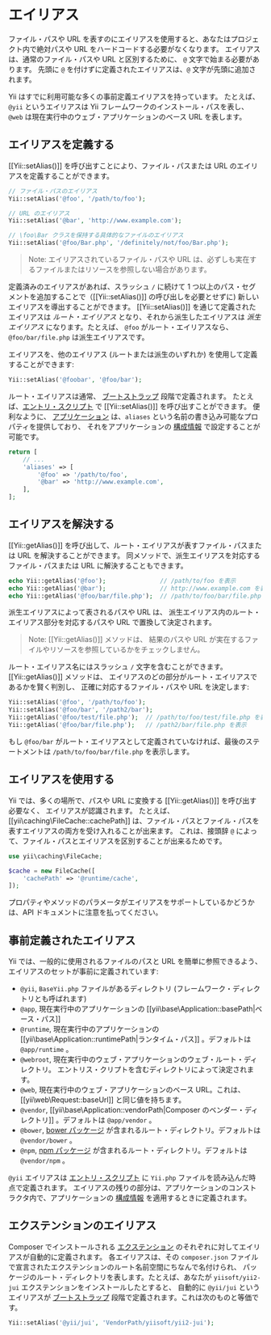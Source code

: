 エイリアス
==========

ファイル・パスや URL を表すのにエイリアスを使用すると、あなたはプロジェクト内で絶対パスや URL をハードコードする必要がなくなります。
エイリアスは、通常のファイル・パスや URL と区別するために、 `@` 文字で始まる必要があります。
先頭に `@` を付けずに定義されたエイリアスは、`@` 文字が先頭に追加されます。

Yii はすでに利用可能な多くの事前定義エイリアスを持っています。
たとえば、 `@yii` というエイリアスは Yii フレームワークのインストール・パスを表し、`@web` は現在実行中のウェブ・アプリケーションのベース URL を表します。

エイリアスを定義する <span id="defining-aliases"></span>
--------------------

[[Yii::setAlias()]] を呼び出すことにより、ファイル・パスまたは URL のエイリアスを定義することができます。

```php
// ファイル・パスのエイリアス
Yii::setAlias('@foo', '/path/to/foo');

// URL のエイリアス
Yii::setAlias('@bar', 'http://www.example.com');

// \foo\Bar クラスを保持する具体的なファイルのエイリアス
Yii::setAlias('@foo/Bar.php', '/definitely/not/foo/Bar.php');
```

> Note: エイリアスされているファイル・パスや URL は、必ずしも実在するファイルまたはリソースを参照しない場合があります。

定義済みのエイリアスがあれば、スラッシュ `/` に続けて 1 つ以上のパス・セグメントを追加することで（[[Yii::setAlias()]]
の呼び出しを必要とせずに) 新しいエイリアスを導出することができます。 [[Yii::setAlias()]] を通じて定義されたエイリアスは
*ルート・エイリアス* となり、それから派生したエイリアスは *派生エイリアス* になります。たとえば、 `@foo` がルート・エイリアスなら、
`@foo/bar/file.php` は派生エイリアスです。

エイリアスを、他のエイリアス (ルートまたは派生のいずれか) を使用して定義することができます:

```php
Yii::setAlias('@foobar', '@foo/bar');
```

ルート・エイリアスは通常、 [ブートストラップ](runtime-bootstrapping.md) 段階で定義されます。
たとえば、[エントリ・スクリプト](structure-entry-scripts.md) で [[Yii::setAlias()]] を呼び出すことができます。
便利なように、 [アプリケーション](structure-applications.md) は、`aliases` という名前の書き込み可能なプロパティを提供しており、
それをアプリケーションの [構成情報](concept-configurations.md) で設定することが可能です。

```php
return [
    // ...
    'aliases' => [
        '@foo' => '/path/to/foo',
        '@bar' => 'http://www.example.com',
    ],
];
```


エイリアスを解決する <span id="resolving-aliases"></span>
--------------------

[[Yii::getAlias()]] を呼び出して、ルート・エイリアスが表すファイル・パスまたは URL を解決することができます。
同メソッドで、派生エイリアスを対応するファイル・パスまたは URL に解決することもできます。

```php
echo Yii::getAlias('@foo');               // /path/to/foo を表示
echo Yii::getAlias('@bar');               // http://www.example.com を表示
echo Yii::getAlias('@foo/bar/file.php');  // /path/to/foo/bar/file.php を表示
```

派生エイリアスによって表されるパスや URL は、
派生エイリアス内のルート・エイリアス部分を対応するパスや URL で置換して決定されます。

> Note: [[Yii::getAlias()]] メソッドは、 結果のパスや URL が実在するファイルやリソースを参照しているかをチェックしません。


ルート・エイリアス名にはスラッシュ `/` 文字を含むことができます。 [[Yii::getAlias()]] メソッドは、
エイリアスのどの部分がルート・エイリアスであるかを賢く判別し、
正確に対応するファイル・パスや URL を決定します:

```php
Yii::setAlias('@foo', '/path/to/foo');
Yii::setAlias('@foo/bar', '/path2/bar');
Yii::getAlias('@foo/test/file.php');  // /path/to/foo/test/file.php を表示
Yii::getAlias('@foo/bar/file.php');   // /path2/bar/file.php を表示
```

もし `@foo/bar` がルート・エイリアスとして定義されていなければ、最後のステートメントは `/path/to/foo/bar/file.php` を表示します。


エイリアスを使用する <span id="using-aliases"></span>
--------------------

Yii では、多くの場所で、パスや URL に変換する [[Yii::getAlias()]] を呼び出す必要なく、
エイリアスが認識されます。
たとえば、 [[yii\caching\FileCache::cachePath]] は、ファイル・パスとファイル・パスを表すエイリアスの両方を受け入れることが出来ます。
これは、接頭辞 `@` によって、ファイル・パスとエイリアスを区別することが出来るためです。

```php
use yii\caching\FileCache;

$cache = new FileCache([
    'cachePath' => '@runtime/cache',
]);
```

プロパティやメソッドのパラメータがエイリアスをサポートしているかどうかは、API ドキュメントに注意を払ってください。


事前定義されたエイリアス <span id="predefined-aliases"></span>
------------------------

Yii では、一般的に使用されるファイルのパスと URL を簡単に参照できるよう、エイリアスのセットが事前に定義されています:

- `@yii`, `BaseYii.php` ファイルがあるディレクトリ (フレームワーク・ディレクトリとも呼ばれます)
- `@app`, 現在実行中のアプリケーションの [[yii\base\Application::basePath|ベース・パス]]
- `@runtime`, 現在実行中のアプリケーションの [[yii\base\Application::runtimePath|ランタイム・パス]] 。デフォルトは `@app/runtime` 。
- `@webroot`, 現在実行中のウェブ・アプリケーションのウェブ・ルート・ディレクトリ。
  エントリス・クリプトを含むディレクトリによって決定されます。
- `@web`, 現在実行中のウェブ・アプリケーションのベース URL。これは、 [[yii\web\Request::baseUrl]] と同じ値を持ちます。
- `@vendor`, [[yii\base\Application::vendorPath|Composer のベンダー・ディレクトリ]] 。デフォルトは `@app/vendor` 。
- `@bower`, [bower パッケージ](http://bower.io/) が含まれるルート・ディレクトリ。デフォルトは `@vendor/bower` 。
- `@npm`, [npm パッケージ](https://www.npmjs.org/) が含まれるルート・ディレクトリ。デフォルトは `@vendor/npm` 。

`@yii` エイリアスは [エントリ・スクリプト](structure-entry-scripts.md) に `Yii.php` ファイルを読み込んだ時点で定義されます。
エイリアスの残りの部分は、アプリケーションのコンストラクタ内で、アプリケーションの [構成情報](concept-configurations.md)
を適用するときに定義されます。


エクステンションのエイリアス <span id="extension-aliases"></span>
----------------------------

Composer でインストールされる [エクステンション](structure-extensions.md) のそれぞれに対してエイリアスが自動的に定義されます。
各エイリアスは、その `composer.json` ファイルで宣言されたエクステンションのルート名前空間にちなんで名付けられ、
パッケージのルート・ディレクトリを表します。たとえば、あなたが `yiisoft/yii2-jui` エクステンションをインストールしたとすると、
自動的に `@yii/jui` というエイリアスが [ブートストラップ](runtime-bootstrapping.md) 段階で定義されます。これは次のものと等価です。

```php
Yii::setAlias('@yii/jui', 'VendorPath/yiisoft/yii2-jui');
```
